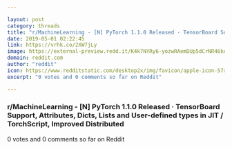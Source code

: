 ```yaml
---

layout: post
category: threads
title: "r/MachineLearning - [N] PyTorch 1.1.0 Released · TensorBoard Support, Attributes, Dicts, Lists and User-defined types in JIT / TorchScript, Improved Distributed"
date: 2019-05-01 02:22:45
link: https://vrhk.co/2XW7jLy
image: https://external-preview.redd.it/K4k7NYRy6-yozwRAemDUp5dCrNR46kezue_S8_a32ko.jpg?auto=webp&s=07ca976f2628a4aeaf3183ce72eec096643e840f
domain: reddit.com
author: "reddit"
icon: https://www.redditstatic.com/desktop2x/img/favicon/apple-icon-57x57.png
excerpt: "0 votes and 0 comments so far on Reddit"

---
```


### r/MachineLearning - [N] PyTorch 1.1.0 Released · TensorBoard Support, Attributes, Dicts, Lists and User-defined types in JIT / TorchScript, Improved Distributed

0 votes and 0 comments so far on Reddit